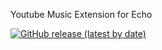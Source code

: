Youtube Music Extension for Echo

[![GitHub release (latest by date)](https://img.shields.io/github/v/release/Abhishek890/Groove-Extension?style=for-the-badge&logo=github)](https://github.com/Abhishek890/Groove-Extension/releases/latest)

